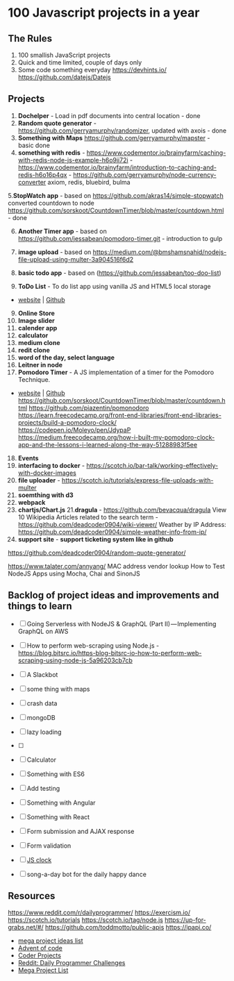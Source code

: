 # 100 Javascript projects in a year


## The Rules

1. 100 smallish JavaScript projects
2. Quick and time limited, couple of days only
3. Some code something everyday
https://devhints.io/
https://github.com/datejs/Datejs


## Projects

1. **Dochelper** - Load in pdf documents into central location - done
2. **Random quote generator** - https://github.com/gerryamurphy/randomizer, updated with axois  - done
3. **Something with Maps** https://github.com/gerryamurphy/mapster - basic done
4. **something with redis** - https://www.codementor.io/brainyfarm/caching-with-redis-node-js-example-h6o9ii72i
                             - https://www.codementor.io/brainyfarm/introduction-to-caching-and-redis-h6o16p4qx
                             - https://github.com/gerryamurphy/node-currency-converter axiom, redis, bluebird, bulma
                             
5.**StopWatch app** - based on https://github.com/akras14/simple-stopwatch
    converted countdown to node https://github.com/sorskoot/CountdownTimer/blob/master/countdown.html - done

6. **Another Timer app** - based on https://github.com/jessabean/pomodoro-timer.git - introduction to gulp

7. **image upload** - based on  https://medium.com/@bmshamsnahid/nodejs-file-upload-using-multer-3a904516f6d2

7. **basic todo app** - based on (https://github.com/jessabean/too-doo-list)

8. **ToDo List** - To do list app using vanilla JS and HTML5 local storage
  - [website](http://jessica-eldredge.com/too-doo-list/) | [Github](https://github.com/jessabean/too-doo-list)
9. **Online Store**
10. **Image slider**
11. **calender app**
12. **calculator**
13. **medium clone**
14. **redit clone**
15. **word of the day, select language**
16. **Leitner in node**
17. **Pomodoro Timer** - A JS implementation of a timer for the Pomodoro Technique.
  - [website](http://jessica-eldredge.com/pomodoro-timer) | [Github](https://github.com/jessabean/pomodoro-timer)
  https://github.com/sorskoot/CountdownTimer/blob/master/countdown.html
  https://github.com/piazentin/pomonodoro
  https://learn.freecodecamp.org/front-end-libraries/front-end-libraries-projects/build-a-pomodoro-clock/
  https://codepen.io/Moleyo/pen/JdypaP
  https://medium.freecodecamp.org/how-i-built-my-pomodoro-clock-app-and-the-lessons-i-learned-along-the-way-51288983f5ee
  
18. **Events**
19. **interfacing to docker** - https://scotch.io/bar-talk/working-effectively-with-docker-images 
20. **file uploader** - https://scotch.io/tutorials/express-file-uploads-with-multer
18. **soemthing with d3**
19. **webpack**
20. **chartjs/Chart.js**
21.**dragula** - https://github.com/bevacqua/dragula
View 10 Wikipedia Articles related to the search term - https://github.com/deadcoder0904/wiki-viewer/
Weather by IP Address: https://github.com/deadcoder0904/simple-weather-info-from-ip/
22. **support site** - **support ticketing system like in github**

https://github.com/deadcoder0904/random-quote-generator/


https://www.talater.com/annyang/
MAC address vendor lookup
How to Test NodeJS Apps using Mocha, Chai and SinonJS


## Backlog of project ideas and improvements and things to learn
- [ ] Going Serverless with NodeJS & GraphQL (Part II) — Implementing GraphQL on AWS
- [ ] How to perform web-scraping using Node.js - https://blog.bitsrc.io/https-blog-bitsrc-io-how-to-perform-web-scraping-using-node-js-5a96203cb7cb




- [ ] A Slackbot
- [ ] some thing with maps
- [ ] crash data
- [ ] mongoDB
- [ ] lazy loading
- [ ] 
- [ ] Calculator
- [ ] Something with ES6
- [ ] Add testing
- [ ] Something with Angular
- [ ] Something with React
- [ ] Form submission and AJAX response
- [ ] Form validation
- [ ] [JS clock](http://exercism.io/exercises/javascript/clock)
- [ ] song-a-day bot for the daily happy dance

## Resources
https://www.reddit.com/r/dailyprogrammer/
https://exercism.io/
https://scotch.io/tutorials
https://scotch.io/tag/node.js
https://up-for-grabs.net/#/
https://github.com/toddmotto/public-apis
https://ipapi.co/

- [mega project ideas list](http://www.dreamincode.net/forums/topic/78802-martyr2s-mega-project-ideas-list/)
- [Advent of code](http://adventofcode.com/)
- [Coder Projects](https://googlecreativelab.github.io/coder-projects/)
- [Reddit: Daily Programmer Challenges](https://www.reddit.com/r/dailyprogrammer/wiki/challenges)
- [Mega Project List](https://github.com/karan/Projects)
